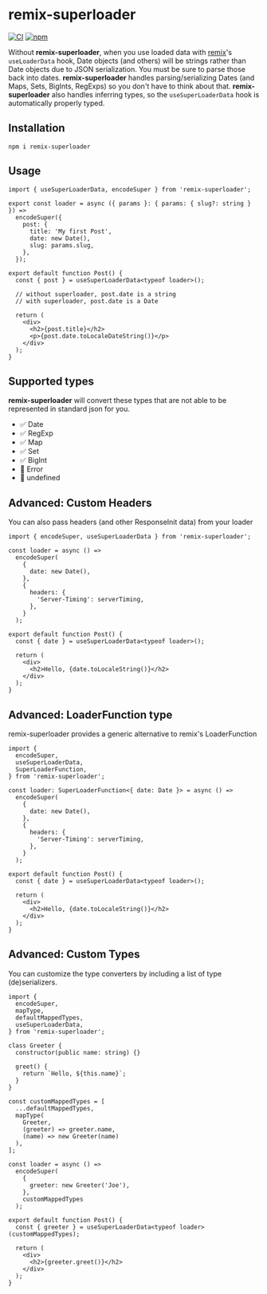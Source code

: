 # remix-superloader

[![CI](https://github.com/joeflateau/remix-superloader/actions/workflows/main.yml/badge.svg)](https://github.com/joeflateau/remix-superloader/actions/workflows/main.yml)
[![npm](https://img.shields.io/npm/v/remix-superloader)](https://www.npmjs.com/package/remix-superloader)

Without **remix-superloader**, when you use loaded data with [remix](https://remix.run/)'s `useLoaderData` hook, Date objects (and others) will be strings rather than Date objects due to JSON serialization. You must be sure to parse those back into dates. **remix-superloader** handles parsing/serializing Dates (and Maps, Sets, BigInts, RegExps) so you don't have to think about that. **remix-superloader** also handles inferring types, so the `useSuperLoaderData` hook is automatically properly typed.

## Installation

```shell
npm i remix-superloader
```

## Usage

```tsx
import { useSuperLoaderData, encodeSuper } from 'remix-superloader';

export const loader = async ({ params }: { params: { slug?: string } }) =>
  encodeSuper({
    post: {
      title: 'My first Post',
      date: new Date(),
      slug: params.slug,
    },
  });

export default function Post() {
  const { post } = useSuperLoaderData<typeof loader>();

  // without superloader, post.date is a string
  // with superloader, post.date is a Date

  return (
    <div>
      <h2>{post.title}</h2>
      <p>{post.date.toLocaleDateString()}</p>
    </div>
  );
}
```

## Supported types

**remix-superloader** will convert these types that are not able to be represented in standard json for you.

- ✅ Date
- ✅ RegExp
- ✅ Map
- ✅ Set
- ✅ BigInt
- 🚫 Error
- 🚫 undefined

## Advanced: Custom Headers

You can also pass headers (and other ResponseInit data) from your loader

```tsx
import { encodeSuper, useSuperLoaderData } from 'remix-superloader';

const loader = async () =>
  encodeSuper(
    {
      date: new Date(),
    },
    {
      headers: {
        'Server-Timing': serverTiming,
      },
    }
  );

export default function Post() {
  const { date } = useSuperLoaderData<typeof loader>();

  return (
    <div>
      <h2>Hello, {date.toLocaleString()}</h2>
    </div>
  );
}
```

## Advanced: LoaderFunction type

remix-superloader provides a generic alternative to remix's LoaderFunction

```tsx
import {
  encodeSuper,
  useSuperLoaderData,
  SuperLoaderFunction,
} from 'remix-superloader';

const loader: SuperLoaderFunction<{ date: Date }> = async () =>
  encodeSuper(
    {
      date: new Date(),
    },
    {
      headers: {
        'Server-Timing': serverTiming,
      },
    }
  );

export default function Post() {
  const { date } = useSuperLoaderData<typeof loader>();

  return (
    <div>
      <h2>Hello, {date.toLocaleString()}</h2>
    </div>
  );
}
```

## Advanced: Custom Types

You can customize the type converters by including a list of type (de)serializers.

```tsx
import {
  encodeSuper,
  mapType,
  defaultMappedTypes,
  useSuperLoaderData,
} from 'remix-superloader';

class Greeter {
  constructor(public name: string) {}

  greet() {
    return `Hello, ${this.name}`;
  }
}

const customMappedTypes = [
  ...defaultMappedTypes,
  mapType(
    Greeter,
    (greeter) => greeter.name,
    (name) => new Greeter(name)
  ),
];

const loader = async () =>
  encodeSuper(
    {
      greeter: new Greeter('Joe'),
    },
    customMappedTypes
  );

export default function Post() {
  const { greeter } = useSuperLoaderData<typeof loader>(customMappedTypes);

  return (
    <div>
      <h2>{greeter.greet()}</h2>
    </div>
  );
}
```
